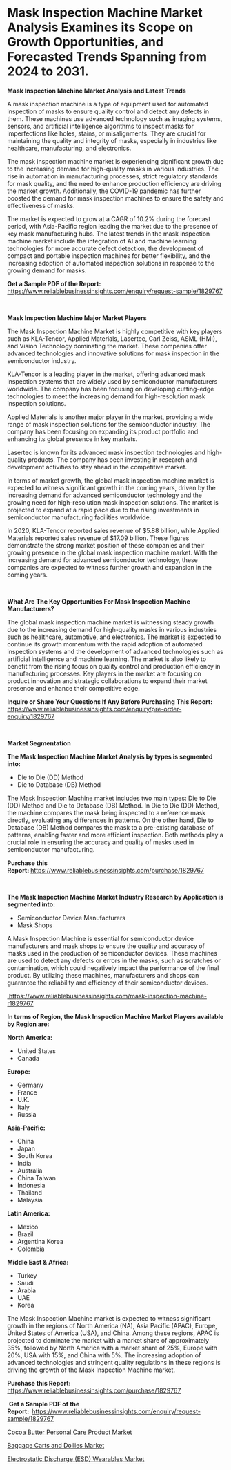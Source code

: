 <p><h1>Mask Inspection Machine Market Analysis Examines its Scope on Growth Opportunities, and Forecasted Trends Spanning from 2024 to 2031.</h1></p><p><strong>Mask Inspection Machine Market Analysis and Latest Trends</strong></p>
<p><p>A mask inspection machine is a type of equipment used for automated inspection of masks to ensure quality control and detect any defects in them. These machines use advanced technology such as imaging systems, sensors, and artificial intelligence algorithms to inspect masks for imperfections like holes, stains, or misalignments. They are crucial for maintaining the quality and integrity of masks, especially in industries like healthcare, manufacturing, and electronics.</p><p>The mask inspection machine market is experiencing significant growth due to the increasing demand for high-quality masks in various industries. The rise in automation in manufacturing processes, strict regulatory standards for mask quality, and the need to enhance production efficiency are driving the market growth. Additionally, the COVID-19 pandemic has further boosted the demand for mask inspection machines to ensure the safety and effectiveness of masks.</p><p>The market is expected to grow at a CAGR of 10.2% during the forecast period, with Asia-Pacific region leading the market due to the presence of key mask manufacturing hubs. The latest trends in the mask inspection machine market include the integration of AI and machine learning technologies for more accurate defect detection, the development of compact and portable inspection machines for better flexibility, and the increasing adoption of automated inspection solutions in response to the growing demand for masks.</p></p>
<p><strong>Get a Sample PDF of the Report:&nbsp;</strong> <a href="https://www.reliablebusinessinsights.com/enquiry/request-sample/1829767">https://www.reliablebusinessinsights.com/enquiry/request-sample/1829767</a></p>
<p>&nbsp;</p>
<p><strong>Mask Inspection Machine Major Market Players</strong></p>
<p><p>The Mask Inspection Machine Market is highly competitive with key players such as KLA-Tencor, Applied Materials, Lasertec, Carl Zeiss, ASML (HMI), and Vision Technology dominating the market. These companies offer advanced technologies and innovative solutions for mask inspection in the semiconductor industry.</p><p>KLA-Tencor is a leading player in the market, offering advanced mask inspection systems that are widely used by semiconductor manufacturers worldwide. The company has been focusing on developing cutting-edge technologies to meet the increasing demand for high-resolution mask inspection solutions.</p><p>Applied Materials is another major player in the market, providing a wide range of mask inspection solutions for the semiconductor industry. The company has been focusing on expanding its product portfolio and enhancing its global presence in key markets.</p><p>Lasertec is known for its advanced mask inspection technologies and high-quality products. The company has been investing in research and development activities to stay ahead in the competitive market.</p><p>In terms of market growth, the global mask inspection machine market is expected to witness significant growth in the coming years, driven by the increasing demand for advanced semiconductor technology and the growing need for high-resolution mask inspection solutions. The market is projected to expand at a rapid pace due to the rising investments in semiconductor manufacturing facilities worldwide.</p><p>In 2020, KLA-Tencor reported sales revenue of $5.88 billion, while Applied Materials reported sales revenue of $17.09 billion. These figures demonstrate the strong market position of these companies and their growing presence in the global mask inspection machine market. With the increasing demand for advanced semiconductor technology, these companies are expected to witness further growth and expansion in the coming years.</p></p>
<p>&nbsp;</p>
<p><strong>What Are The Key Opportunities For Mask Inspection Machine Manufacturers?</strong></p>
<p><p>The global mask inspection machine market is witnessing steady growth due to the increasing demand for high-quality masks in various industries such as healthcare, automotive, and electronics. The market is expected to continue its growth momentum with the rapid adoption of automated inspection systems and the development of advanced technologies such as artificial intelligence and machine learning. The market is also likely to benefit from the rising focus on quality control and production efficiency in manufacturing processes. Key players in the market are focusing on product innovation and strategic collaborations to expand their market presence and enhance their competitive edge.</p></p>
<p><strong>Inquire or Share Your Questions If Any Before Purchasing This Report:</strong> <a href="https://www.reliablebusinessinsights.com/enquiry/pre-order-enquiry/1829767">https://www.reliablebusinessinsights.com/enquiry/pre-order-enquiry/1829767</a></p>
<p>&nbsp;</p>
<p><strong>Market Segmentation</strong></p>
<p><strong>The Mask Inspection Machine Market Analysis by types is segmented into:</strong></p>
<p><ul><li>Die to Die (DD) Method</li><li>Die to Database (DB) Method</li></ul></p>
<p><p>The Mask Inspection Machine market includes two main types: Die to Die (DD) Method and Die to Database (DB) Method. In Die to Die (DD) Method, the machine compares the mask being inspected to a reference mask directly, evaluating any differences in patterns. On the other hand, Die to Database (DB) Method compares the mask to a pre-existing database of patterns, enabling faster and more efficient inspection. Both methods play a crucial role in ensuring the accuracy and quality of masks used in semiconductor manufacturing.</p></p>
<p><strong>Purchase this Report:&nbsp;</strong><a href="https://www.reliablebusinessinsights.com/purchase/1829767">https://www.reliablebusinessinsights.com/purchase/1829767</a></p>
<p>&nbsp;</p>
<p><strong>The Mask Inspection Machine Market Industry Research by Application is segmented into:</strong></p>
<p><ul><li>Semiconductor Device Manufacturers</li><li>Mask Shops</li></ul></p>
<p><p>A Mask Inspection Machine is essential for semiconductor device manufacturers and mask shops to ensure the quality and accuracy of masks used in the production of semiconductor devices. These machines are used to detect any defects or errors in the masks, such as scratches or contamination, which could negatively impact the performance of the final product. By utilizing these machines, manufacturers and shops can guarantee the reliability and efficiency of their semiconductor devices.</p></p>
<p><a href="https://www.reliablebusinessinsights.com/mask-inspection-machine-r1829767">&nbsp;https://www.reliablebusinessinsights.com/mask-inspection-machine-r1829767</a></p>
<p><strong>In terms of Region, the Mask Inspection Machine Market Players available by Region are:</strong></p>
<p>
    <p> <strong> North America: </strong>
        <ul>
            <li>United States</li>
            <li>Canada</li>
        </ul>
        </p> 
    <p> <strong> Europe: </strong>
        <ul>
            <li>Germany</li>
            <li>France</li>
            <li>U.K.</li>
            <li>Italy</li>
            <li>Russia</li>
        </ul>
        </p> 
    <p> <strong> Asia-Pacific: </strong>
        <ul>
            <li>China</li>
            <li>Japan</li>
            <li>South Korea</li>
            <li>India</li>
            <li>Australia</li>
            <li>China Taiwan</li>
            <li>Indonesia</li>
            <li>Thailand</li>
            <li>Malaysia</li>
        </ul>
        </p> 
    <p> <strong> Latin America: </strong>
        <ul>
            <li>Mexico</li>
            <li>Brazil</li>
            <li>Argentina Korea</li>
            <li>Colombia</li>
        </ul>
        </p> 
    <p> <strong> Middle East & Africa: </strong>
        <ul>
            <li>Turkey</li>
            <li>Saudi</li>
            <li>Arabia</li>
            <li>UAE</li>
            <li>Korea</li>
        </ul>
    </p>
    </p>
<p><p>The Mask Inspection Machine market is expected to witness significant growth in the regions of North America (NA), Asia Pacific (APAC), Europe, United States of America (USA), and China. Among these regions, APAC is projected to dominate the market with a market share of approximately 35%, followed by North America with a market share of 25%, Europe with 20%, USA with 15%, and China with 5%. The increasing adoption of advanced technologies and stringent quality regulations in these regions is driving the growth of the Mask Inspection Machine market.</p></p>
<p><strong>Purchase this Report: </strong><a href="https://www.reliablebusinessinsights.com/purchase/1829767">https://www.reliablebusinessinsights.com/purchase/1829767</a></p>
<p>&nbsp;<strong>Get a Sample PDF of the Report:&nbsp;&nbsp;</strong><a href="https://www.reliablebusinessinsights.com/enquiry/request-sample/1829767">https://www.reliablebusinessinsights.com/enquiry/request-sample/1829767</a></p>
<p><strong></strong></p>
<p><p><a href="https://github.com/valeriecruz651/Market-Research-Report-List-1/blob/main/cocoa-butter-personal-care-product-market.md">Cocoa Butter Personal Care Product Market</a></p><p><a href="https://issuu.com/reportprime-2/docs/baggage-carts-and-dollies-market-size-2030.pptx">Baggage Carts and Dollies Market</a></p><p><a href="https://github.com/heatherogden68774/Market-Research-Report-List-1/blob/main/electrostatic-discharge-esd-wearables-market.md">Electrostatic Discharge (ESD) Wearables Market</a></p></p>